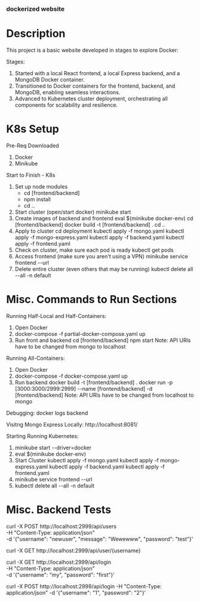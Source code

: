 ### dockerized website

# Description

This project is a basic website developed in stages to explore Docker:

Stages:

1. Started with a local React frontend, a local Express backend, and a MongoDB Docker container.
2. Transitioned to Docker containers for the frontend, backend, and MongoDB, enabling seamless interactions.
3. Advanced to Kubernetes cluster deployment, orchestrating all components for scalability and resilience.


# K8s Setup

Pre-Req Downloaded
1. Docker
2. Minikube

Start to Finish - K8s
1. Set up node modules
    - cd [frontend/backend]
    - npm install
    - cd ..
2. Start cluster
    (open/start docker) 
    minikube start
3. Create images of backend and frontend
    eval $(minikube docker-env)
    cd [frontend/backend]
    docker build -t [frontend/backend] .
    cd ..
4. Apply to cluster
    cd deployment
    kubectl apply -f mongo.yaml
    kubectl apply -f mongo-express.yaml
    kubectl apply -f backend.yaml
    kubectl apply -f frontend.yaml
5. Check on cluster, make sure each pod is ready
    kubectl get pods
6. Access frontend (make sure you aren't using a VPN)
    minikube service frontend --url
7. Delete entire cluster (even others that may be running)
    kubectl delete all --all -n default


# Misc. Commands to Run Sections

Running Half-Local and Half-Containers:
1. Open Docker
2. docker-compose -f partial-docker-compose.yaml up
3. Run front and backend
    cd [frontend/backend]
    npm start
Note: API URls have to be changed from mongo to localhost

Running All-Containers:
1. Open Docker
2. docker-compose -f docker-compose.yaml up
3. Run backend
    docker build -t [frontend/backend] .
    docker run -p [3000:3000/2999:2999] --name [frontend/backend] -d [frontend/backend]
Note: API URls have to be changed from localhost to mongo

Debugging: docker logs backend

Visitng Mongo Express Locally: http://localhost:8081/

Starting Running Kubernetes:
1. minikube start --driver=docker
2. eval $(minikube docker-env)
3.  Start Cluster
    kubectl apply -f mongo.yaml
    kubectl apply -f mongo-express.yaml
    kubectl apply -f backend.yaml
    kubectl apply -f frontend.yaml
4. minikube service frontend --url
5. kubectl delete all --all -n default

# Misc. Backend Tests

curl -X POST http://localhost:2999/api/users \
-H "Content-Type: application/json" \
-d '{"username": "newuser", "message": "Wewewww", "password": "test"}'

curl -X GET http://localhost:2999/api/user/{username}


curl -X GET http://localhost:2999/api/login \
-H "Content-Type: application/json" \
-d '{"username": "my", "password": "first"}'

curl -X POST http://localhost:2999/api/login -H "Content-Type: application/json" -d '{"username": "1", "password": "2"}'
